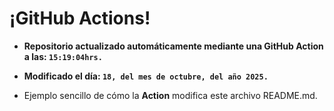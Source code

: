 # ¡GitHub Actions!
* **Repositorio actualizado automáticamente mediante una GitHub Action a las: `15:19:04hrs.`**
* **Modificado el día: `18, del mes de octubre, del año 2025.`**

* Ejemplo sencillo de cómo la **Action** modifica este archivo README.md.
